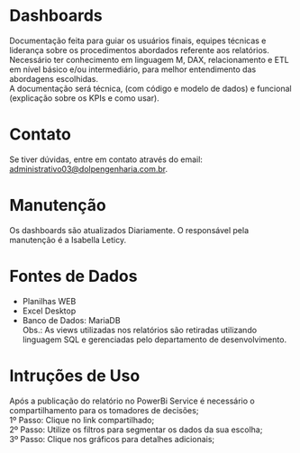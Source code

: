 # Dashboards
Documentação feita para guiar os usuários finais, equipes técnicas e liderança sobre os procedimentos abordados referente aos relatórios.  
Necessário ter conhecimento em linguagem M, DAX, relacionamento e ETL em nível básico e/ou intermediário, para melhor entendimento
das abordagens escolhidas.  
A documentação será técnica, (com código e modelo de dados) e funcional (explicação sobre os KPIs e como usar).  

# Contato
Se tiver dúvidas, entre em contato através do email: administrativo03@dolpengenharia.com.br.

# Manutenção
Os dashboards são atualizados Diariamente. O responsável pela manutenção é a Isabella Leticy.

# Fontes de Dados
* Planilhas WEB  
* Excel Desktop  
* Banco de Dados: MariaDB  
Obs.: As views utilizadas nos relatórios são retiradas utilizando linguagem SQL e gerenciadas pelo departamento de desenvolvimento.

# Intruções de Uso
Após a publicação do relatório no PowerBi Service é necessário o compartilhamento para os tomadores de decisões;  
1º Passo: Clique no link compartilhado;  
2º Passo: Utilize os filtros para segmentar os dados da sua escolha;  
3º Passo: Clique nos gráficos para detalhes adicionais;